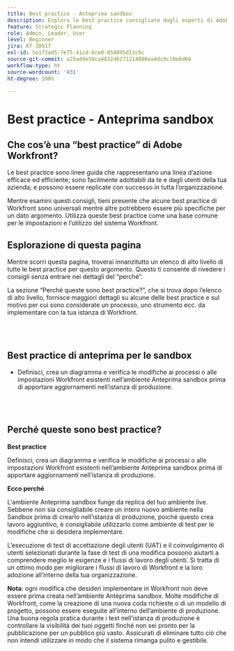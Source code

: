 ```yaml
---
title: Best practice - Anteprima sandbox
description: Esplora le best practice consigliate dagli esperti di Adobe Workfront in merito all’impostazione, alla gestione e all’utilizzo dell’ambiente sandbox di anteprima per Workfront.
feature: Strategic Planning
role: Admin, Leader, User
level: Beginner
jira: KT-10917
exl-id: 5e172ad5-7e75-41cd-bce0-858095d13c6c
source-git-commit: a25a49e59ca483246271214886ea4dc9c10e8d66
workflow-type: ht
source-wordcount: '431'
ht-degree: 100%

---
```


# Best practice - Anteprima sandbox

## Che cos’è una “best practice” di Adobe Workfront?

Le best practice sono linee guida che rappresentano una linea d’azione efficace ed efficiente; sono facilmente adottabili da te e dagli utenti della tua azienda; e possono essere replicate con successo in tutta l’organizzazione.

Mentre esamini questi consigli, tieni presente che alcune best practice di Workfront sono universali mentre altre potrebbero essere più specifiche per un dato argomento. Utilizza queste best practice come una base comune per le impostazioni e l’utilizzo del sistema Workfront.

## Esplorazione di questa pagina

Mentre scorri questa pagina, troverai innanzitutto un elenco di alto livello di tutte le best practice per questo argomento. Questo ti consente di rivedere i consigli senza entrare nei dettagli del “perché”.

La sezione “Perché queste sono best practice?”, che si trova dopo l’elenco di alto livello, fornisce maggiori dettagli su alcune delle best practice e sul motivo per cui sono considerate un processo, uno strumento ecc. da implementare con la tua istanza di Workfront.

</br>
</br>

## Best practice di anteprima per le sandbox

* Definisci, crea un diagramma e verifica le modifiche ai processi o alle impostazioni Workfront esistenti nell’ambiente Anteprima sandbox prima di apportare aggiornamenti nell’istanza di produzione.

</br>
</br>

## Perché queste sono best practice?

**Best practice**

Definisci, crea un diagramma e verifica le modifiche ai processi o alle impostazioni Workfront esistenti nell’ambiente Anteprima sandbox prima di apportare aggiornamenti nell’istanza di produzione.

**Ecco perché**

L&#39;ambiente Anteprima sandbox funge da replica del tuo ambiente live. Sebbene non sia consigliabile creare un intero nuovo ambiente nella Sandbox prima di crearlo nell’istanza di produzione, poiché questo crea lavoro aggiuntivo, è consigliabile utilizzarlo come ambiente di test per le modifiche che si desidera implementare.

L’esecuzione di test di accettazione degli utenti (UAT) e il coinvolgimento di utenti selezionati durante la fase di test di una modifica possono aiutarti a comprendere meglio le esigenze e i flussi di lavoro degli utenti. Si tratta di un ottimo modo per migliorare i flussi di lavoro di Workfront e la loro adozione all’interno della tua organizzazione.


**Nota**: ogni modifica che desideri implementare in Workfront non deve essere prima creata nell’ambiente Anteprima sandbox. Molte modifiche di Workfront, come la creazione di una nuova coda richieste o di un modello di progetto, possono essere eseguite all’interno dell’ambiente di produzione. Una buona regola pratica durante i test nell’istanza di produzione è controllare la visibilità dei tuoi oggetti finché non sei pronto per la pubblicazione per un pubblico più vasto. Assicurati di eliminare tutto ciò che non intendi utilizzare in modo che il sistema rimanga pulito e gestibile.
